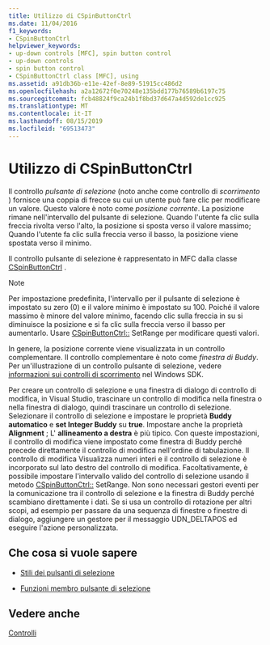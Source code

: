 ```yaml
---
title: Utilizzo di CSpinButtonCtrl
ms.date: 11/04/2016
f1_keywords:
- CSpinButtonCtrl
helpviewer_keywords:
- up-down controls [MFC], spin button control
- up-down controls
- spin button control
- CSpinButtonCtrl class [MFC], using
ms.assetid: a91db36b-e11e-42ef-8e89-51915cc486d2
ms.openlocfilehash: a2a12672f0e70248e135bdd177b76589b6197c75
ms.sourcegitcommit: fcb48824f9ca24b1f8bd37d647a4d592de1cc925
ms.translationtype: MT
ms.contentlocale: it-IT
ms.lasthandoff: 08/15/2019
ms.locfileid: "69513473"
---
```

# <a name="using-cspinbuttonctrl"></a>Utilizzo di CSpinButtonCtrl

Il controllo *pulsante di selezione* (noto anche come controllo di *scorrimento* ) fornisce una coppia di frecce su cui un utente può fare clic per modificare un valore. Questo valore è noto come *posizione corrente*. La posizione rimane nell'intervallo del pulsante di selezione. Quando l'utente fa clic sulla freccia rivolta verso l'alto, la posizione si sposta verso il valore massimo; Quando l'utente fa clic sulla freccia verso il basso, la posizione viene spostata verso il minimo.

Il controllo pulsante di selezione è rappresentato in MFC dalla classe [CSpinButtonCtrl](../mfc/reference/cspinbuttonctrl-class.md) .

> [!NOTE]
>  Per impostazione predefinita, l'intervallo per il pulsante di selezione è impostato su zero (0) e il valore minimo è impostato su 100. Poiché il valore massimo è minore del valore minimo, facendo clic sulla freccia in su si diminuisce la posizione e si fa clic sulla freccia verso il basso per aumentarlo. Usare [CSpinButtonCtrl::](../mfc/reference/cspinbuttonctrl-class.md#setrange) SetRange per modificare questi valori.

In genere, la posizione corrente viene visualizzata in un controllo complementare. Il controllo complementare è noto come *finestra di Buddy*. Per un'illustrazione di un controllo pulsante di selezione, vedere [informazioni sui controlli di scorrimento](/windows/win32/Controls/up-down-controls) nel Windows SDK.

Per creare un controllo di selezione e una finestra di dialogo di controllo di modifica, in Visual Studio, trascinare un controllo di modifica nella finestra o nella finestra di dialogo, quindi trascinare un controllo di selezione. Selezionare il controllo di selezione e impostare le proprietà **Buddy automatico** e **set Integer Buddy** su **true**. Impostare anche la proprietà **Alignment** ; L' **allineamento a destra** è più tipico. Con queste impostazioni, il controllo di modifica viene impostato come finestra di Buddy perché precede direttamente il controllo di modifica nell'ordine di tabulazione. Il controllo di modifica Visualizza numeri interi e il controllo di selezione è incorporato sul lato destro del controllo di modifica. Facoltativamente, è possibile impostare l'intervallo valido del controllo di selezione usando il metodo [CSpinButtonCtrl::](../mfc/reference/cspinbuttonctrl-class.md#setrange) SetRange. Non sono necessari gestori eventi per la comunicazione tra il controllo di selezione e la finestra di Buddy perché scambiano direttamente i dati. Se si usa un controllo di rotazione per altri scopi, ad esempio per passare da una sequenza di finestre o finestre di dialogo, aggiungere un gestore per il messaggio UDN_DELTAPOS ed eseguire l'azione personalizzata.

## <a name="what-do-you-want-to-know-more-about"></a>Che cosa si vuole sapere

- [Stili dei pulsanti di selezione](../mfc/spin-button-styles.md)

- [Funzioni membro pulsante di selezione](../mfc/spin-button-member-functions.md)

## <a name="see-also"></a>Vedere anche

[Controlli](../mfc/controls-mfc.md)
